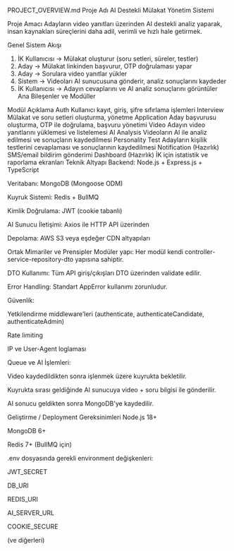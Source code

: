 PROJECT_OVERVIEW.md
Proje Adı
AI Destekli Mülakat Yönetim Sistemi

Proje Amacı
Adayların video yanıtları üzerinden AI destekli analiz yaparak, insan kaynakları süreçlerini daha adil, verimli ve hızlı hale getirmek.

Genel Sistem Akışı

1. İK Kullanıcısı → Mülakat oluşturur (soru setleri, süreler, testler)
2. Aday → Mülakat linkinden başvurur, OTP doğrulaması yapar
3. Aday → Sorulara video yanıtlar yükler
4. Sistem → Videoları AI sunucusuna gönderir, analiz sonuçlarını kaydeder
5. İK Kullanıcısı → Adayın cevaplarını ve AI analiz sonuçlarını görüntüler
   Ana Bileşenler ve Modüller

Modül Açıklama
Auth Kullanıcı kayıt, giriş, şifre sıfırlama işlemleri
Interview Mülakat ve soru setleri oluşturma, yönetme
Application Aday başvurusu oluşturma, OTP ile doğrulama, başvuru yönetimi
Video Adayın video yanıtlarını yüklemesi ve listelemesi
AI Analysis Videoların AI ile analiz edilmesi ve sonuçların kaydedilmesi
Personality Test Adayların kişilik testlerini cevaplaması ve sonuçlarının kaydedilmesi
Notification (Hazırlık) SMS/email bildirim gönderimi
Dashboard (Hazırlık) İK için istatistik ve raporlama ekranları
Teknik Altyapı
Backend: Node.js + Express.js + TypeScript

Veritabanı: MongoDB (Mongoose ODM)

Kuyruk Sistemi: Redis + BullMQ

Kimlik Doğrulama: JWT (cookie tabanlı)

AI Sunucu İletişimi: Axios ile HTTP API üzerinden

Depolama: AWS S3 veya eşdeğer CDN altyapıları

Ortak Mimariler ve Prensipler
Modüler yapı: Her modül kendi controller-service-repository-dto yapısına sahiptir.

DTO Kullanımı: Tüm API giriş/çıkışları DTO üzerinden validate edilir.

Error Handling: Standart AppError kullanımı zorunludur.

Güvenlik:

Yetkilendirme middleware’leri (authenticate, authenticateCandidate, authenticateAdmin)

Rate limiting

IP ve User-Agent loglaması

Queue ve AI İşlemleri:

Video kaydedildikten sonra işlenmek üzere kuyrukta bekletilir.

Kuyrukta sırası geldiğinde AI sunucuya video + soru bilgisi ile gönderilir.

AI sonucu geldikten sonra MongoDB'ye kaydedilir.

Geliştirme / Deployment Gereksinimleri
Node.js 18+

MongoDB 6+

Redis 7+ (BullMQ için)

.env dosyasında gerekli environment değişkenleri:

JWT_SECRET

DB_URI

REDIS_URI

AI_SERVER_URL

COOKIE_SECURE

(ve diğerleri)
